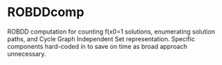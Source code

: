 # ROBDDcomp
ROBDD computation for counting f(x0=1 solutions, enumerating solution paths, and Cycle Graph Independent Set representation.
Specific components hard-coded in to save on time as broad approach unnecessary.

